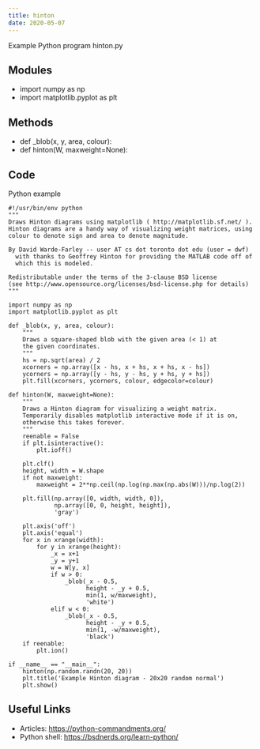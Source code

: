 ```yaml
---
title: hinton
date: 2020-05-07
---
```

Example Python program hinton.py

## Modules

* import numpy as np
* import matplotlib.pyplot as plt

## Methods

* def _blob(x, y, area, colour):
* def hinton(W, maxweight=None):

## Code

Python example

    #!/usr/bin/env python
    """
    Draws Hinton diagrams using matplotlib ( http://matplotlib.sf.net/ ).
    Hinton diagrams are a handy way of visualizing weight matrices, using
    colour to denote sign and area to denote magnitude.
    
    By David Warde-Farley -- user AT cs dot toronto dot edu (user = dwf)
      with thanks to Geoffrey Hinton for providing the MATLAB code off of 
      which this is modeled.
    
    Redistributable under the terms of the 3-clause BSD license 
    (see http://www.opensource.org/licenses/bsd-license.php for details)
    """
    
    import numpy as np
    import matplotlib.pyplot as plt
    
    def _blob(x, y, area, colour):
        """
        Draws a square-shaped blob with the given area (< 1) at
        the given coordinates.
        """
        hs = np.sqrt(area) / 2
        xcorners = np.array([x - hs, x + hs, x + hs, x - hs])
        ycorners = np.array([y - hs, y - hs, y + hs, y + hs])
        plt.fill(xcorners, ycorners, colour, edgecolor=colour)
    
    def hinton(W, maxweight=None):
        """
        Draws a Hinton diagram for visualizing a weight matrix. 
        Temporarily disables matplotlib interactive mode if it is on, 
        otherwise this takes forever.
        """
        reenable = False
        if plt.isinteractive():
            plt.ioff()
        
        plt.clf()
        height, width = W.shape
        if not maxweight:
            maxweight = 2**np.ceil(np.log(np.max(np.abs(W)))/np.log(2))
            
        plt.fill(np.array([0, width, width, 0]), 
                 np.array([0, 0, height, height]),
                 'gray')
        
        plt.axis('off')
        plt.axis('equal')
        for x in xrange(width):
            for y in xrange(height):
                _x = x+1
                _y = y+1
                w = W[y, x]
                if w > 0:
                    _blob(_x - 0.5,
                          height - _y + 0.5,
                          min(1, w/maxweight),
                          'white')
                elif w < 0:
                    _blob(_x - 0.5,
                          height - _y + 0.5, 
                          min(1, -w/maxweight), 
                          'black')
        if reenable:
            plt.ion()
        
    if __name__ == "__main__":
        hinton(np.random.randn(20, 20))
        plt.title('Example Hinton diagram - 20x20 random normal')
        plt.show()
    

## Useful Links

- Articles: https://python-commandments.org/
- Python shell: https://bsdnerds.org/learn-python/
